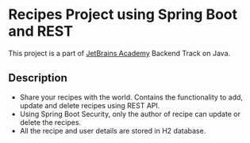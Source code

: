 # Recipes Project using Spring Boot and REST

This project is a part of [JetBrains Academy](https://hyperskill.org/projects/180?track=12) Backend Track on Java.

## Description

* Share your recipes with the world. Contains the functionality to add, update and delete recipes using REST API. 
* Using Spring Boot Security, only the author of recipe can update or delete the recipes.
* All the recipe and user details are stored in H2 database.
